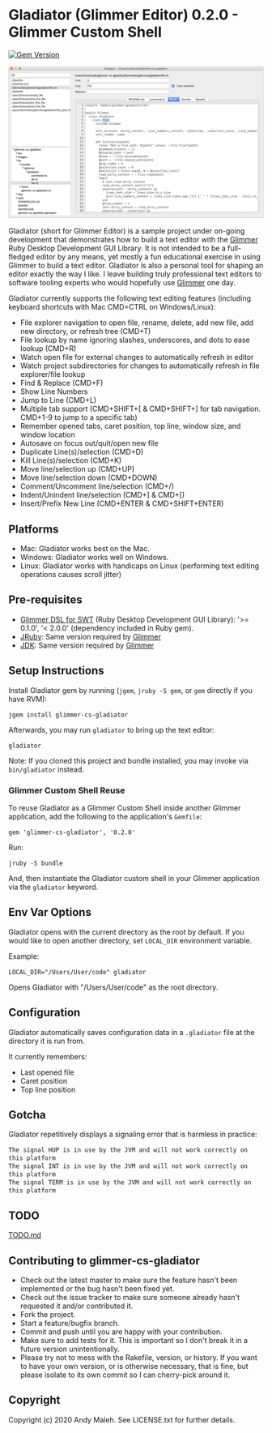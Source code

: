# Gladiator (Glimmer Editor) 0.2.0 - Glimmer Custom Shell
[![Gem Version](https://badge.fury.io/rb/glimmer-cs-gladiator.svg)](http://badge.fury.io/rb/glimmer-cs-gladiator)

![Gladiator](images/glimmer-gladiator.png)

Gladiator (short for Glimmer Editor) is a sample project under on-going development that demonstrates how to build a text editor with the [Glimmer](https://github.com/AndyObtiva/glimmer) Ruby Desktop Development GUI Library.
It is not intended to be a full-fledged editor by any means, yet mostly a fun educational exercise in using Glimmer to build a text editor.
Gladiator is also a personal tool for shaping an editor exactly the way I like. 
I leave building truly professional text editors to software tooling experts who would hopefully use [Glimmer](https://github.com/AndyObtiva/glimmer) one day.

Gladiator currently supports the following text editing features (including keyboard shortcuts with Mac CMD=CTRL on Windows/Linux):
- File explorer navigation to open file, rename, delete, add new file, add new directory, or refresh tree (CMD+T)
- File lookup by name ignoring slashes, underscores, and dots to ease lookup (CMD+R)
- Watch open file for external changes to automatically refresh in editor
- Watch project subdirectories for changes to automatically refresh in file explorer/file lookup
- Find & Replace (CMD+F)
- Show Line Numbers
- Jump to Line (CMD+L)
- Multiple tab support (CMD+SHIFT+[ & CMD+SHIFT+] for tab navigation. CMD+1-9 to jump to a specific tab)
- Remember opened tabs, caret position, top line, window size, and window location
- Autosave on focus out/quit/open new file 
- Duplicate Line(s)/selection (CMD+D)
- Kill Line(s)/selection (CMD+K)
- Move line/selection up (CMD+UP)
- Move line/selection down (CMD+DOWN)
- Comment/Uncomment line/selection (CMD+/)
- Indent/Unindent line/selection (CMD+] & CMD+[)
- Insert/Prefix New Line (CMD+ENTER & CMD+SHIFT+ENTER)

## Platforms

- Mac: Gladiator works best on the Mac.
- Windows: Gladiator works well on Windows.
- Linux: Gladiator works with handicaps on Linux (performing text editing operations causes scroll jitter)

## Pre-requisites

- [Glimmer DSL for SWT](https://github.com/AndyObtiva/glimmer) (Ruby Desktop Development GUI Library): '>= 0.1.0', '< 2.0.0' (dependency included in Ruby gem).
- [JRuby](https://www.jruby.org/download): Same version required by [Glimmer](https://github.com/AndyObtiva/glimmer)
- [JDK](https://www.oracle.com/java/technologies/javase-downloads.html): Same version required by [Glimmer](https://github.com/AndyObtiva/glimmer)

## Setup Instructions

Install Gladiator gem by running (`jgem`, `jruby -S gem`, or `gem` directly if you have RVM):

```
jgem install glimmer-cs-gladiator
```

Afterwards, you may run `gladiator` to bring up the text editor:

```
gladiator
```

Note: If you cloned this project and bundle installed, you may invoke via `bin/gladiator` instead. 

### Glimmer Custom Shell Reuse

To reuse Gladiator as a Glimmer Custom Shell inside another Glimmer application, add the 
following to the application's `Gemfile`:

```
gem 'glimmer-cs-gladiator', '0.2.0'
```

Run:

```
jruby -S bundle
```

And, then instantiate the Gladiator custom shell in your Glimmer application via the `gladiator` keyword.

## Env Var Options

Gladiator opens with the current directory as the root by default. 
If you would like to open another directory, set `LOCAL_DIR` environment variable.

Example:

```
LOCAL_DIR="/Users/User/code" gladiator
```

Opens Gladiator with "/Users/User/code" as the root directory.

## Configuration

Gladiator automatically saves configuration data in a `.gladiator` file at the directory it is run from.

It currently remembers:
- Last opened file
- Caret position
- Top line position

## Gotcha

Gladiator repetitively displays a signaling error that is harmless in practice:
```
The signal HUP is in use by the JVM and will not work correctly on this platform
The signal INT is in use by the JVM and will not work correctly on this platform
The signal TERM is in use by the JVM and will not work correctly on this platform
```

## TODO

[TODO.md](TODO.md)

## Contributing to glimmer-cs-gladiator
 
- Check out the latest master to make sure the feature hasn't been implemented or the bug hasn't been fixed yet.
- Check out the issue tracker to make sure someone already hasn't requested it and/or contributed it.
- Fork the project.
- Start a feature/bugfix branch.
- Commit and push until you are happy with your contribution.
- Make sure to add tests for it. This is important so I don't break it in a future version unintentionally.
- Please try not to mess with the Rakefile, version, or history. If you want to have your own version, or is otherwise necessary, that is fine, but please isolate to its own commit so I can cherry-pick around it.

## Copyright

Copyright (c) 2020 Andy Maleh. See LICENSE.txt for
further details.
